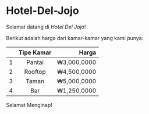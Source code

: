 # Hotel-Del-Jojo

Selamat datang di *Hotel Del Jojo*!

Berikut adalah harga dari kamar-kamar yang kami punya:

|     | Tipe Kamar |   Harga     |
| --- |:----------:| -----------:|
| 1   | Pantai     | ₩3,000,0000 |
| 2   | Rooftop    | ₩4,500,0000 |
| 3   | Taman      | ₩5,000,0000 |
| 4   | Bar        | ₩1,250,0000 |

Selamat Menginap!